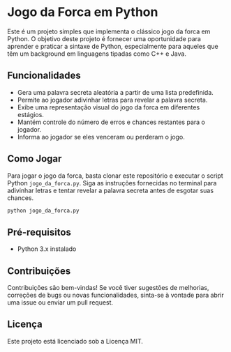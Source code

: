# Jogo da Forca em Python

Este é um projeto simples que implementa o clássico jogo da forca em Python. O objetivo deste projeto é fornecer uma oportunidade para aprender e praticar a sintaxe de Python, especialmente para aqueles que têm um background em linguagens tipadas como C++ e Java.

## Funcionalidades

- Gera uma palavra secreta aleatória a partir de uma lista predefinida.
- Permite ao jogador adivinhar letras para revelar a palavra secreta.
- Exibe uma representação visual do jogo da forca em diferentes estágios.
- Mantém controle do número de erros e chances restantes para o jogador.
- Informa ao jogador se eles venceram ou perderam o jogo.

## Como Jogar

Para jogar o jogo da forca, basta clonar este repositório e executar o script Python `jogo_da_forca.py`. Siga as instruções fornecidas no terminal para adivinhar letras e tentar revelar a palavra secreta antes de esgotar suas chances.

```bash
python jogo_da_forca.py
```

## Pré-requisitos
- Python 3.x instalado

## Contribuições
Contribuições são bem-vindas! Se você tiver sugestões de melhorias, correções de bugs ou novas funcionalidades, sinta-se à vontade para abrir uma issue ou enviar um pull request.

## Licença
Este projeto está licenciado sob a Licença MIT.
